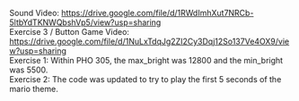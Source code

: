 Sound Video: https://drive.google.com/file/d/1RWdImhXut7NRCb-5ltbYdTKNWQbshVp5/view?usp=sharing  
Exercise 3 / Button Game Video: https://drive.google.com/file/d/1NuLxTdqJg2ZI2Cy3Dqj12So137Ve4OX9/view?usp=sharing  
Exercise 1: Within PHO 305, the max_bright was 12800 and the min_bright was 5500.  
Exercise 2: The code was updated to try to play the first 5 seconds of the mario theme.  
